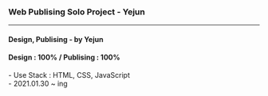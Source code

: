  ### Web Publising Solo Project - Yejun 
  ------------------------------------------------------
<h4> Design, Publising - by Yejun</h4>
<h4> Design : 100% / Publising : 100%</h4>
- Use Stack : HTML, CSS, JavaScript<br>
- 2021.01.30 ~ ing
